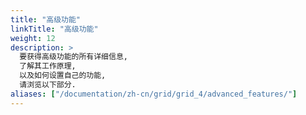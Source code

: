 ```yaml
---
title: "高级功能"
linkTitle: "高级功能"
weight: 12
description: >
  要获得高级功能的所有详细信息, 
  了解其工作原理, 
  以及如何设置自己的功能, 
  请浏览以下部分.
aliases: ["/documentation/zh-cn/grid/grid_4/advanced_features/"]
---
```

